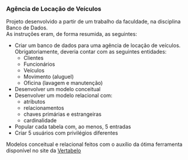 ### Agência de Locação de Veículos
Projeto desenvolvido a partir de um trabalho da faculdade, na disciplina Banco de Dados.   
As instruções eram, de forma resumida, as seguintes:
- Criar um banco de dados para uma agência de locação de veículos. Obrigatoriamente, deveria contar com as seguintes entidades:
    - Clientes
    - Funcionários
    - Veículos
    - Movimento (aluguel)
    - Oficina (lavagem e manutenção)
- Desenvolver um modelo conceitual
- Desenvolver um modelo relacional com:
    - atributos
    - relacionamentos
    - chaves primárias e estrangeiras
    - cardinalidade
- Popular cada tabela com, ao menos, 5 entradas
- Criar 5 usuários com privilégios diferentes

Modelos conceitual e relacional feitos com o auxílio da ótima ferramenta disponível no site da [Vertabelo](https://vertabelo.com/)
